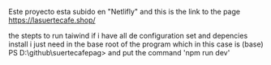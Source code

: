 Este proyecto esta subido en "Netlifly"
and this is the link to the page https://lasuertecafe.shop/

the stepts to run taiwind if i have all de configuration set and depencies install i just need in the base root of the program which in this case is (base) PS D:\github\suertecafepag> and put the command 'npm run dev'
